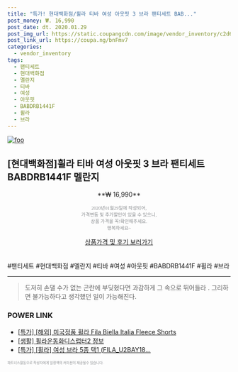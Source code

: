 ```yaml
--- 
title: "특가! 현대백화점/휠라 티바 여성 아웃핏 3 브라 팬티세트 BAB..." 
post_money: ₩. 16,990 
post_date: dt. 2020.01.29 
post_img_url: https://static.coupangcdn.com/image/vendor_inventory/c2d6/61ae0ea22db46f5fbb3833b8bf6bfce34a332360f91f185667b9481a4e94.jpg 
post_link_url: https://coupa.ng/bnFmv7 
categories: 
  - vendor_inventory 
tags: 
  - 팬티세트 
  - 현대백화점 
  - 멜란지 
  - 티바 
  - 여성 
  - 아웃핏 
  - BABDRB1441F 
  - 휠라 
  - 브라 
--- 
```

[![foo](https://static.coupangcdn.com/image/vendor_inventory/c2d6/61ae0ea22db46f5fbb3833b8bf6bfce34a332360f91f185667b9481a4e94.jpg)](https://coupa.ng/bnFmv7) 

## [현대백화점]휠라 티바 여성 아웃핏 3 브라 팬티세트 BABDRB1441F 멜란지 
<p style="text-align: center;">**₩ 16,990**</p> 
<p style="text-align: center;"><span style="color: #898c8f; font-family: Georgia,Times,serif; font-size: 0.75em;">2020년01월29일에 작성되어, <br>가격변동 및 추가할인이 있을 수 있으니,<br> 상품 가격을 꼭!확인해주세요.<br>행복하세요~</span> 
</p>	 
<div markdown="0" style="text-align: center;"><a href="https://coupa.ng/bnFmv7" class="btn btn--success">상품가격 및 후기 보러가기</a></div> 
<br><br> 
  #팬티세트 #현대백화점 #멜란지 #티바 #여성 #아웃핏 #BABDRB1441F #휠라 #브라 
<hr> 

> 도저히 손댈 수가 없는 곤란에 부딪혔다면 과감하게 그 속으로 뛰어들라 . 그리하면 불가능하다고 생각했던 일이 가능해진다. 


### POWER LINK

* <a href="https://blog.naver.com/sakai111/221790483408" target="_blank">[특가] [해외] 미국정품 휠라 Fila Biella Italia Fleece Shorts</a>
* <a href="https://blog.naver.com/sakai111/221767832073" target="_blank"> [생활] 휠라운동화디스럽터2 정보 </a>
* <a href="https://blog.naver.com/an0733/221789694338" target="_blank">[특가] [휠라] 여성 브라 5종 택1 (FILA_U2BAY18...</a>

<span style="color: #898c8f; font-family: Georgia,Times,serif; font-size: 0.55em;">파트너스활동으로 작성자에게 일정액의 커미션이 제공될수 있습니다.</span> 
